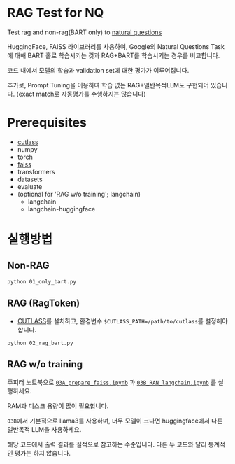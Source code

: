 # RAG Test for NQ
Test rag and non-rag(BART only) to [natural questions](https://huggingface.co/datasets/google-research-datasets/natural_questions)


HuggingFace, FAISS 라이브러리를 사용하여, Google의 Natural Questions Task에 대해 BART 홀로 학습시키는 것과 RAG+BART를 학습시키는 경우를 비교합니다.

코드 내에서 모델의 학습과 validation set에 대한 평가가 이루어집니다.

추가로, Prompt Tuning을 이용하여 학습 없는 RAG+일반목적LLM도 구현되어 있습니다. (exact match로 자동평가를 수행하지는 않습니다)

# Prerequisites

- [cutlass](https://github.com/NVIDIA/cutlass/blob/main/media/docs/quickstart.md)
- numpy
- torch
- [faiss](https://github.com/facebookresearch/faiss/blob/main/INSTALL.md)
- transformers
- datasets
- evaluate
- (optional for 'RAG w/o training'; langchain)
    - langchain
    - langchain-huggingface

# 실행방법

## Non-RAG
```
python 01_only_bart.py
```

## RAG (RagToken)

- [CUTLASS](https://github.com/NVIDIA/cutlass/blob/main/media/docs/quickstart.md)를 설치하고, 환경변수 `$CUTLASS_PATH=/path/to/cutlass`를 설정해야 합니다.
```
python 02_rag_bart.py
```

## RAG w/o training

주피터 노트북으로 [`03A_prepare_faiss.ipynb`](03A_prepare_faiss.ipynb) 과 [`03B_RAN_langchain.ipynb`](03B_RAG_langchain.ipynb) 를 실행하세요.

RAM과 디스크 용량이 많이 필요합니다.

`03B`에서 기본적으로 llama3를 사용하며, 너무 모델이 크다면 huggingface에서 다른 일반목적 LLM을 사용하세요.

해당 코드에서 출력 결과를 질적으로 참고하는 수준입니다. 다른 두 코드와 달리 통계적인 평가는 하지 않습니다.
